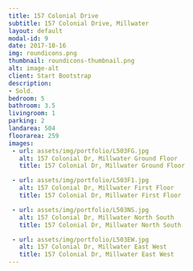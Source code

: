 ```yaml
---
title: 157 Colonial Drive
subtitle: 157 Colonial Drive, Millwater
layout: default
modal-id: 9
date: 2017-10-16
img: roundicons.png
thumbnail: roundicons-thumbnail.png
alt: image-alt
client: Start Bootstrap
description:
- Sold.
bedroom: 5
bathroom: 3.5
livingroom: 1
parking: 2
landarea: 504
floorarea: 259
images:
 - url: assets/img/portfolio/L503FG.jpg
   alt: 157 Colonial Dr, Millwater Ground Floor
   title: 157 Colonial Dr, Millwater Ground Floor

 - url: assets/img/portfolio/L503F1.jpg
   alt: 157 Colonial Dr, Millwater First Floor
   title: 157 Colonial Dr, Millwater First Floor

 - url: assets/img/portfolio/L503NS.jpg
   alt: 157 Colonial Dr, Millwater North South
   title: 157 Colonial Dr, Millwater North South

 - url: assets/img/portfolio/L503EW.jpg
   alt: 157 Colonial Dr, Millwater East West
   title: 157 Colonial Dr, Millwater East West
---
```


